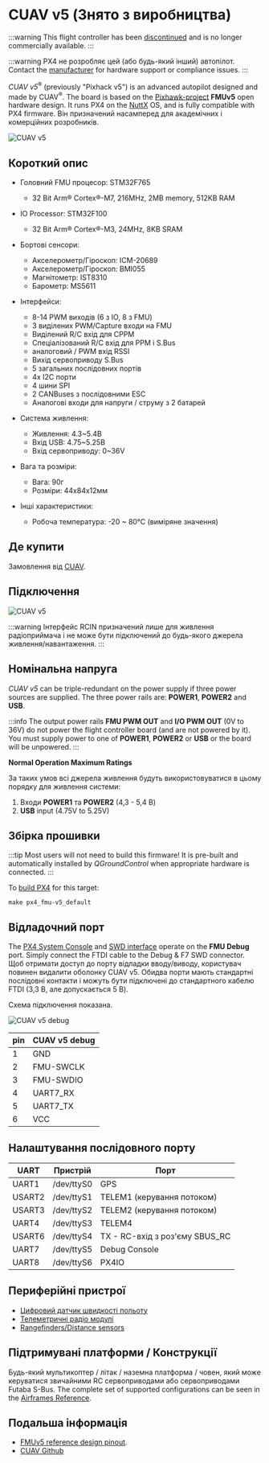 # CUAV v5 (Знято з виробництва)

<Badge type="info" text="Discontinued" /> <!-- 202507 / PX4v1.16 -->

:::warning
This flight controller has been [discontinued](../flight_controller/autopilot_experimental.md) and is no longer commercially available.
:::

:::warning
PX4 не розробляє цей (або будь-який інший) автопілот.
Contact the [manufacturer](https://store.cuav.net/) for hardware support or compliance issues.
:::

_CUAV v5_<sup>&reg;</sup> (previously "Pixhack v5") is an advanced autopilot designed and made by CUAV<sup>&reg;</sup>.
The board is based on the [Pixhawk-project](https://pixhawk.org/) **FMUv5** open hardware design.
It runs PX4 on the [NuttX](https://nuttx.apache.org/) OS, and is fully compatible with PX4 firmware.
Він призначений насамперед для академічних і комерційних розробників.

![CUAV v5](../../assets/flight_controller/cuav_v5/pixhack_v5.jpg)

## Короткий опис

- Головний FMU процесор: STM32F765
  - 32 Bit Arm® Cortex®-M7, 216MHz, 2MB memory, 512KB RAM

- IO Processor: STM32F100
  - 32 Bit Arm®️ Cortex®️-M3, 24MHz, 8KB SRAM

- Бортові сенсори:
  - Акселерометр/Гіроскоп: ICM-20689
  - Акселерометр/Гіроскоп: BMI055
  - Магнітометр: IST8310
  - Барометр: MS5611

- Інтерфейси:
  - 8-14 PWM виходів (6 з IO, 8 з FMU)
  - 3 виділених PWM/Capture входи на FMU
  - Виділений R/C вхід для CPPM
  - Спеціалізований R/C вхід для PPM і S.Bus
  - аналоговий / PWM вхід RSSI
  - Вихід сервоприводу S.Bus
  - 5 загальних послідовних портів
  - 4x I2C порти
  - 4 шини SPI
  - 2 CANBuses з послідовними ESC
  - Аналогові входи для напруги / струму з 2 батарей

- Система живлення:
  - Живлення: 4.3~5.4В
  - Вхід USB: 4.75~5.25В
  - Вхід сервоприводу: 0~36V

- Вага та розміри:
  - Вага: 90г
  - Розміри: 44x84x12мм

- Інші характеристики:
  - Робоча температура: -20 ~ 80°С (виміряне значення)

## Де купити

Замовлення від [CUAV](https://cuav.taobao.com/index.htm?spm=2013.1.w5002-16371268426.2.411f26d9E18eAz).

## Підключення

![CUAV v5](../../assets/flight_controller/cuav_v5/pixhack_v5_connector.jpg)

:::warning
Інтерфейс RCIN призначений лише для живлення радіоприймача і не може бути підключений до будь-якого джерела живлення/навантаження.
:::

## Номінальна напруга

_CUAV v5_ can be triple-redundant on the power supply if three power sources are supplied. The three power rails are: **POWER1**, **POWER2** and **USB**.

:::info
The output power rails **FMU PWM OUT** and **I/O PWM OUT** (0V to 36V) do not power the flight controller board (and are not powered by it).
You must supply power to one of **POWER1**, **POWER2** or **USB** or the board will be unpowered.
:::

**Normal Operation Maximum Ratings**

За таких умов всі джерела живлення будуть використовуватися в цьому порядку для живлення системи:

1. Входи **POWER1** та **POWER2** (4,3 - 5,4 В)
2. **USB** input (4.75V to 5.25V)

## Збірка прошивки

:::tip
Most users will not need to build this firmware!
It is pre-built and automatically installed by _QGroundControl_ when appropriate hardware is connected.
:::

To [build PX4](../dev_setup/building_px4.md) for this target:

```
make px4_fmu-v5_default
```

## Відладочний порт

The [PX4 System Console](../debug/system_console.md) and [SWD interface](../debug/swd_debug.md) operate on the **FMU Debug** port.
Simply connect the FTDI cable to the Debug & F7 SWD connector.
Щоб отримати доступ до порту відладки вводу/виводу, користувач повинен видалити оболонку CUAV v5.
Обидва порти мають стандартні послідовні контакти і можуть бути підключені до стандартного кабелю FTDI (3,3 В, але допускається 5 В).

Схема підключення показана.

![CUAV v5 debug](../../assets/flight_controller/cuav_v5/pixhack_v5_debug.jpg)

| pin | CUAV v5 debug                 |
| --- | ----------------------------- |
| 1   | GND                           |
| 2   | FMU-SWCLK                     |
| 3   | FMU-SWDIO                     |
| 4   | UART7_RX |
| 5   | UART7_TX |
| 6   | VCC                           |

## Налаштування послідовного порту

| UART   | Пристрій   | Порт                                                |
| ------ | ---------- | --------------------------------------------------- |
| UART1  | /dev/ttyS0 | GPS                                                 |
| USART2 | /dev/ttyS1 | TELEM1 (керування потоком)       |
| USART3 | /dev/ttyS2 | TELEM2 (керування потоком)       |
| UART4  | /dev/ttyS3 | TELEM4                                              |
| USART6 | /dev/ttyS4 | TX - RC-вхід з роз'єму SBUS_RC |
| UART7  | /dev/ttyS5 | Debug Console                                       |
| UART8  | /dev/ttyS6 | PX4IO                                               |

<!-- Note: Got ports using https://github.com/PX4/PX4-user_guide/pull/672#issuecomment-598198434 -->

## Периферійні пристрої

- [Цифровий датчик швидкості польоту](https://item.taobao.com/item.htm?spm=a1z10.3-c-s.w4002-16371268452.37.6d9f48afsFgGZI\&id=9512463037)
- [Телеметричні радіо модулі](https://cuav.taobao.com/category-158480951.htm?spm=2013.1.w5002-16371268426.4.410b7a821qYbBq\&search=y\&catName=%CA%FD%B4%AB%B5%E7%CC%A8)
- [Rangefinders/Distance sensors](../sensor/rangefinders.md)

## Підтримувані платформи / Конструкції

Будь-який мультикоптер / літак / наземна платформа / човен, який може керуватися звичайними RC сервоприводами або сервоприводами Futaba S-Bus.
The complete set of supported configurations can be seen in the [Airframes Reference](../airframes/airframe_reference.md).

## Подальша інформація

- [FMUv5 reference design pinout](https://docs.google.com/spreadsheets/d/1-n0__BYDedQrc_2NHqBenG1DNepAgnHpSGglke-QQwY/edit#gid=912976165).
- [CUAV Github](https://github.com/cuav)
